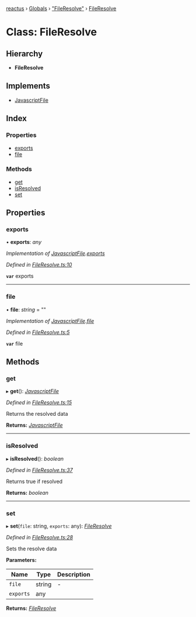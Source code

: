 [reactus](../README.md) › [Globals](../globals.md) › ["FileResolve"](../modules/_fileresolve_.md) › [FileResolve](_fileresolve_.fileresolve.md)

# Class: FileResolve

## Hierarchy

* **FileResolve**

## Implements

* [JavascriptFile](../interfaces/_fileresolve_.javascriptfile.md)

## Index

### Properties

* [exports](_fileresolve_.fileresolve.md#exports)
* [file](_fileresolve_.fileresolve.md#file)

### Methods

* [get](_fileresolve_.fileresolve.md#get)
* [isResolved](_fileresolve_.fileresolve.md#isresolved)
* [set](_fileresolve_.fileresolve.md#set)

## Properties

###  exports

• **exports**: *any*

*Implementation of [JavascriptFile](../interfaces/_fileresolve_.javascriptfile.md).[exports](../interfaces/_fileresolve_.javascriptfile.md#exports)*

*Defined in [FileResolve.ts:10](https://github.com/Openovate/reactus/blob/0600fe9/src/FileResolve.ts#L10)*

**`var`** exports

___

###  file

• **file**: *string* = ""

*Implementation of [JavascriptFile](../interfaces/_fileresolve_.javascriptfile.md).[file](../interfaces/_fileresolve_.javascriptfile.md#file)*

*Defined in [FileResolve.ts:5](https://github.com/Openovate/reactus/blob/0600fe9/src/FileResolve.ts#L5)*

**`var`** file

## Methods

###  get

▸ **get**(): *[JavascriptFile](../interfaces/_fileresolve_.javascriptfile.md)*

*Defined in [FileResolve.ts:15](https://github.com/Openovate/reactus/blob/0600fe9/src/FileResolve.ts#L15)*

Returns the resolved data

**Returns:** *[JavascriptFile](../interfaces/_fileresolve_.javascriptfile.md)*

___

###  isResolved

▸ **isResolved**(): *boolean*

*Defined in [FileResolve.ts:37](https://github.com/Openovate/reactus/blob/0600fe9/src/FileResolve.ts#L37)*

Returns true if resolved

**Returns:** *boolean*

___

###  set

▸ **set**(`file`: string, `exports`: any): *[FileResolve](_fileresolve_.fileresolve.md)*

*Defined in [FileResolve.ts:28](https://github.com/Openovate/reactus/blob/0600fe9/src/FileResolve.ts#L28)*

Sets the resolve data

**Parameters:**

Name | Type | Description |
------ | ------ | ------ |
`file` | string | - |
`exports` | any |   |

**Returns:** *[FileResolve](_fileresolve_.fileresolve.md)*
